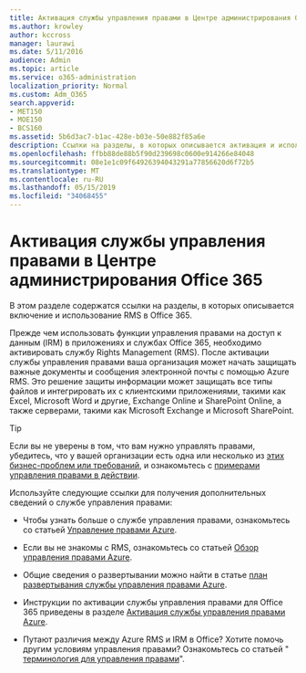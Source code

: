 ```yaml
---
title: Активация службы управления правами в Центре администрирования Office 365
ms.author: krowley
author: kccross
manager: laurawi
ms.date: 5/11/2016
audience: Admin
ms.topic: article
ms.service: o365-administration
localization_priority: Normal
ms.custom: Adm_O365
search.appverid:
- MET150
- MOE150
- BCS160
ms.assetid: 5b6d3ac7-b1ac-428e-b03e-50e882f85a6e
description: Ссылки на разделы, в которых описывается активация и использование службы Rights Management с Office 365.
ms.openlocfilehash: ffbb88de88b5f90d239698c0600e914266e84048
ms.sourcegitcommit: 08e1e1c09f64926394043291a77856620d6f72b5
ms.translationtype: MT
ms.contentlocale: ru-RU
ms.lasthandoff: 05/15/2019
ms.locfileid: "34068455"
---
```

# <a name="activate-rights-management-in-the-office-365-admin-center"></a>Активация службы управления правами в Центре администрирования Office 365

В этом разделе содержатся ссылки на разделы, в которых описывается включение и использование RMS в Office 365.
  
Прежде чем использовать функции управления правами на доступ к данным (IRM) в приложениях и службах Office 365, необходимо активировать службу Rights Management (RMS). После активации службы управления правами ваша организация может начать защищать важные документы и сообщения электронной почты с помощью Azure RMS. Это решение защиты информации может защищать все типы файлов и интегрировать их с клиентскими приложениями, такими как Excel, Microsoft Word и другие, Exchange Online и SharePoint Online, а также серверами, такими как Microsoft Exchange и Microsoft SharePoint.
  
> [!TIP]
> Если вы не уверены в том, что вам нужно управлять правами, убедитесь, что у вашей организации есть одна или несколько из [этих бизнес-проблем или требований](https://docs.microsoft.com/rights-management/understand-explore/azure-rms-problems-it-solves), и ознакомьтесь с [примерами управления правами в действии](https://docs.microsoft.com/rights-management/understand-explore/what-admins-users-see). 
  
Используйте следующие ссылки для получения дополнительных сведений о службе управления правами:
  
- Чтобы узнать больше о службе управления правами, ознакомьтесь со статьей [Управление правами Azure](https://docs.microsoft.com/rights-management/understand-explore/what-is-azure-rms).
    
- Если вы не знакомы с RMS, ознакомьтесь со статьей [Обзор управления правами Azure](https://docs.microsoft.com/rights-management/understand-explore/azure-rights-management).
    
- Общие сведения о развертывании можно найти в статье [план развертывания службы управления правами Azure](https://docs.microsoft.com/rights-management/plan-design/deployment-roadmap).
    
- Инструкции по активации службы управления правами для Office 365 приведены в разделе [Активация службы управления правами Azure](https://technet.microsoft.com/library/jj658941.aspx).
    
- Путают различия между Azure RMS и IRM в Office? Хотите помочь другим условиям управления правами? Ознакомьтесь со статьей " [терминология для управления правами](https://technet.microsoft.com/library/dn595132.aspx)".
    

